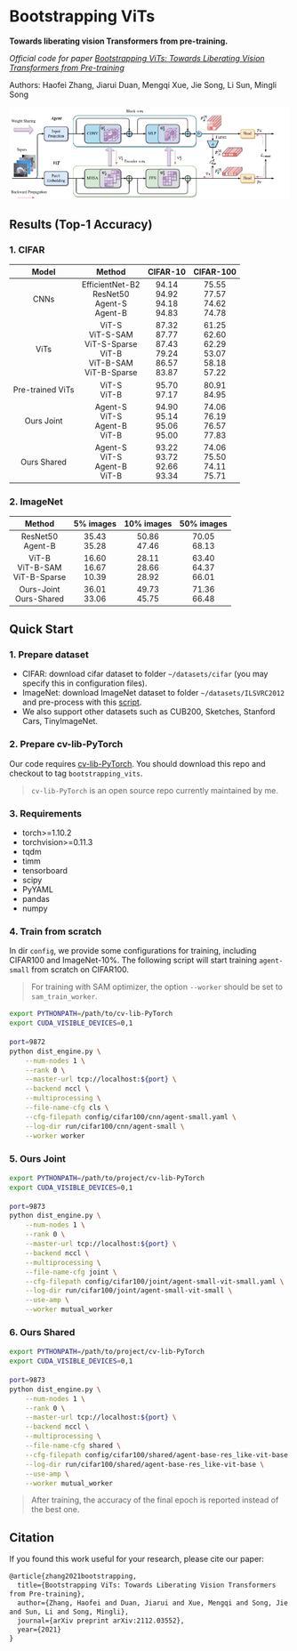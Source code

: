 # Bootstrapping ViTs

**Towards liberating vision Transformers from pre-training.**

*Official code for paper [Bootstrapping ViTs: Towards Liberating Vision Transformers from Pre-training](https://arxiv.org/abs/2112.03552)*

Authors: Haofei Zhang, Jiarui Duan, Mengqi Xue, Jie Song, Li Sun, Mingli Song

![](fig/method.png)

## Results (Top-1 Accuracy)

### 1. CIFAR

| Model | Method | CIFAR-10 | CIFAR-100 |
| :---: | :----: | :------: | :-------: |
| CNNs | EfficientNet-B2 <br> ResNet50 <br> Agent-S <br> Agent-B | 94.14 <br> 94.92 <br> 94.18 <br> 94.83 | 75.55 <br> 77.57 <br> 74.62 <br> 74.78 |
| ViTs | ViT-S <br> ViT-S-SAM <br> ViT-S-Sparse <br> ViT-B <br> ViT-B-SAM <br> ViT-B-Sparse | 87.32 <br> 87.77 <br> 87.43 <br> 79.24 <br> 86.57 <br> 83.87 | 61.25 <br> 62.60 <br> 62.29 <br> 53.07 <br> 58.18 <br> 57.22|
| Pre-trained ViTs | ViT-S <br> ViT-B | 95.70 <br> 97.17 <br> | 80.91 <br> 84.95 |
| Ours Joint  | Agent-S <br> ViT-S <br> Agent-B <br> ViT-B | 94.90 <br> 95.14 <br> 95.06 <br> 95.00 | 74.06 <br> 76.19 <br> 76.57 <br> 77.83 |
| Ours Shared | Agent-S <br> ViT-S <br> Agent-B <br> ViT-B | 93.22 <br> 93.72 <br> 92.66 <br> 93.34 | 74.06 <br> 75.50 <br> 74.11 <br> 75.71 |

### 2. ImageNet

| Method | 5% images | 10% images | 50% images |
| :----: | :-------: | :--------: | :--------: |
| ResNet50 <br> Agent-B| 35.43 <br> 35.28 | 50.86 <br> 47.46 | 70.05 <br> 68.13 |
| ViT-B <br> ViT-B-SAM <br> ViT-B-Sparse | 16.60 <br> 16.67 <br> 10.39 | 28.11 <br> 28.66 <br> 28.92 | 63.40 <br> 64.37 <br> 66.01 |
| Ours-Joint <br> Ours-Shared | 36.01 <br> 33.06 | 49.73 <br> 45.75 | 71.36 <br> 66.48 |

## Quick Start

### 1. Prepare dataset

* CIFAR: download cifar dataset to folder `~/datasets/cifar` (you may specify this in configuration files).
* ImageNet: download ImageNet dataset to folder `~/datasets/ILSVRC2012` and pre-process with this [script](https://gist.githubusercontent.com/antoinebrl/7d00d5cb6c95ef194c737392ef7e476a/raw/dc53ad5fcb69dcde2b3e0b9d6f8f99d000ead696/prepare.sh).
* We also support other datasets such as CUB200, Sketches, Stanford Cars, TinyImageNet.

### 2. Prepare cv-lib-PyTorch

Our code requires [cv-lib-PyTorch](https://github.com/zhfeing/cv-lib-PyTorch/tree/bootstrapping_vits). You should download this repo and checkout to tag `bootstrapping_vits`.
> `cv-lib-PyTorch` is an open source repo currently maintained by me.

### 3. Requirements

* torch>=1.10.2
* torchvision>=0.11.3
* tqdm
* timm
* tensorboard
* scipy
* PyYAML
* pandas
* numpy

### 4. Train from scratch

In dir `config`, we provide some configurations for training, including CIFAR100 and ImageNet-10%.
The following script will start training `agent-small` from scratch on CIFAR100.
> For training with SAM optimizer, the option `--worker` should be set to `sam_train_worker`.

```bash
export PYTHONPATH=/path/to/cv-lib-PyTorch
export CUDA_VISIBLE_DEVICES=0,1

port=9872
python dist_engine.py \
    --num-nodes 1 \
    --rank 0 \
    --master-url tcp://localhost:${port} \
    --backend nccl \
    --multiprocessing \
    --file-name-cfg cls \
    --cfg-filepath config/cifar100/cnn/agent-small.yaml \
    --log-dir run/cifar100/cnn/agent-small \
    --worker worker
```

### 5. Ours Joint

```bash
export PYTHONPATH=/path/to/project/cv-lib-PyTorch
export CUDA_VISIBLE_DEVICES=0,1

port=9873
python dist_engine.py \
    --num-nodes 1 \
    --rank 0 \
    --master-url tcp://localhost:${port} \
    --backend nccl \
    --multiprocessing \
    --file-name-cfg joint \
    --cfg-filepath config/cifar100/joint/agent-small-vit-small.yaml \
    --log-dir run/cifar100/joint/agent-small-vit-small \
    --use-amp \
    --worker mutual_worker
```

### 6. Ours Shared

```bash
export PYTHONPATH=/path/to/project/cv-lib-PyTorch
export CUDA_VISIBLE_DEVICES=0,1

port=9873
python dist_engine.py \
    --num-nodes 1 \
    --rank 0 \
    --master-url tcp://localhost:${port} \
    --backend nccl \
    --multiprocessing \
    --file-name-cfg shared \
    --cfg-filepath config/cifar100/shared/agent-base-res_like-vit-base.yaml \
    --log-dir run/cifar100/shared/agent-base-res_like-vit-base \
    --use-amp \
    --worker mutual_worker
```

> After training, the accuracy of the final epoch is reported instead of the best one.

## Citation

If you found this work useful for your research, please cite our paper:

```
@article{zhang2021bootstrapping,
  title={Bootstrapping ViTs: Towards Liberating Vision Transformers from Pre-training},
  author={Zhang, Haofei and Duan, Jiarui and Xue, Mengqi and Song, Jie and Sun, Li and Song, Mingli},
  journal={arXiv preprint arXiv:2112.03552},
  year={2021}
}
```
